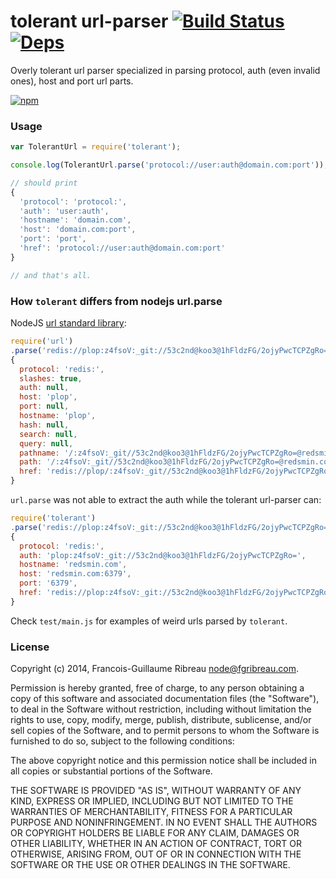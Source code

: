 tolerant url-parser [![Build Status](https://drone.io/github.com/FGRibreau/node-tolerant-url-parser/status.png)](https://drone.io/github.com/FGRibreau/node-tolerant-url-parser/latest) [![Deps](https://david-dm.org/FGRibreau/node-tolerant-url-parser.png)](https://david-dm.org/FGRibreau/node-tolerant-url-parser)
========================

Overly tolerant url parser specialized in parsing protocol, auth (even invalid ones), host and port url parts.

[![npm](https://nodei.co/npm/tolerant.png)](https://npmjs.org/package/tolerant)

### Usage

```javascript
var TolerantUrl = require('tolerant');

console.log(TolerantUrl.parse('protocol://user:auth@domain.com:port'));

// should print
{
  'protocol': 'protocol:',
  'auth': 'user:auth',
  'hostname': 'domain.com',
  'host': 'domain.com:port',
  'port': 'port',
  'href': 'protocol://user:auth@domain.com:port'
}

// and that's all.
```

### How `tolerant` differs from nodejs url.parse

NodeJS [url standard library](nodejs.org/docs/latest/api/url.html):

```javascript
require('url')
.parse('redis://plop:z4fsoV:_git://53c2nd@koo3@1hFldzFG/2ojyPwcTCPZgRo=@redsmin.com:6379')
{
  protocol: 'redis:',
  slashes: true,
  auth: null,
  host: 'plop',
  port: null,
  hostname: 'plop',
  hash: null,
  search: null,
  query: null,
  pathname: '/:z4fsoV:_git//53c2nd@koo3@1hFldzFG/2ojyPwcTCPZgRo=@redsmin.com:6379',
  path: '/:z4fsoV:_git//53c2nd@koo3@1hFldzFG/2ojyPwcTCPZgRo=@redsmin.com:6379',
  href: 'redis://plop/:z4fsoV:_git//53c2nd@koo3@1hFldzFG/2ojyPwcTCPZgRo=@redsmin.com:6379'
}
```

`url.parse` was not able to extract the auth while the tolerant url-parser can:

```javascript
require('tolerant')
.parse('redis://plop:z4fsoV:_git://53c2nd@koo3@1hFldzFG/2ojyPwcTCPZgRo=@redsmin.com:6379')
{
  protocol: 'redis:',
  auth: 'plop:z4fsoV:_git://53c2nd@koo3@1hFldzFG/2ojyPwcTCPZgRo=',
  hostname: 'redsmin.com',
  host: 'redsmin.com:6379',
  port: '6379',
  href: 'redis://plop:z4fsoV:_git://53c2nd@koo3@1hFldzFG/2ojyPwcTCPZgRo=@redsmin.com:6379'
}
```

Check `test/main.js` for examples of weird urls parsed by `tolerant`.


### License

Copyright (c) 2014, Francois-Guillaume Ribreau node@fgribreau.com.

Permission is hereby granted, free of charge, to any person obtaining a copy of this software and associated documentation files (the "Software"), to deal in the Software without restriction, including without limitation the rights to use, copy, modify, merge, publish, distribute, sublicense, and/or sell copies of the Software, and to permit persons to whom the Software is furnished to do so, subject to the following conditions:

The above copyright notice and this permission notice shall be included in all copies or substantial portions of the Software.

THE SOFTWARE IS PROVIDED "AS IS", WITHOUT WARRANTY OF ANY KIND, EXPRESS OR IMPLIED, INCLUDING BUT NOT LIMITED TO THE WARRANTIES OF MERCHANTABILITY, FITNESS FOR A PARTICULAR PURPOSE AND NONINFRINGEMENT. IN NO EVENT SHALL THE AUTHORS OR COPYRIGHT HOLDERS BE LIABLE FOR ANY CLAIM, DAMAGES OR OTHER LIABILITY, WHETHER IN AN ACTION OF CONTRACT, TORT OR OTHERWISE, ARISING FROM, OUT OF OR IN CONNECTION WITH THE SOFTWARE OR THE USE OR OTHER DEALINGS IN THE SOFTWARE.
